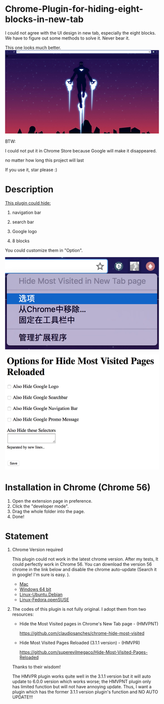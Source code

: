 # Chrome-Plugin-for-hiding-eight-blocks-in-new-tab
I could not agree with the UI design in new tab, especially the eight blocks. We have to figure out some methods to solve it. Never bear it.


This one looks much better.
![image](https://github.com/max-yeah/Chrome-Plugin-for-hiding-eight-block-in-new-tab/blob/master/new%20tab%20page.PNG)

BTW:

I could not put it in Chrome Store because Google will make it disappeared.

no matter how long this project will last

If you use it, star please :)




# Description

<u>This plugin could hide:</u>

1. navigation bar

2. search bar

3. Google logo

4. 8 blocks

You could customize them in "Option".

![image](https://github.com/max-yeah/Chrome-Plugin-for-hiding-eight-block-in-new-tab/blob/master/options.PNG)

![image](https://github.com/max-yeah/Chrome-Plugin-for-hiding-eight-block-in-new-tab/blob/master/optional.png)





# Installation in Chrome (Chrome 56)

1. Open the extension page in preference.
2. Click the "developer mode".
3. Drag the whole folder into the page.
4. Done!




# Statement

1. Chrome Version required

   This plugin could not work in the latest chrome version. After my tests, It could perfectly work in Chrome 56. You can download the version 56 chrome in the link below and disable the chrome auto-update (Search it in google! I'm sure is easy. ).
   + [Mac](https://d.pcs.baidu.com/file/db2106e26d307c718c947b851838b706?fid=3952617498-250528-332949351508102&time=1511875815&rt=pr&sign=FDTAERVC-DCb740ccc5511e5e8fedcff06b081203-3JomJvQRWl4%2Ba%2BiOUOv%2BdCSm650%3D&expires=8h&chkv=1&chkbd=1&chkpc=&dp-logid=7697605549551834539&dp-callid=0&r=555606615)
   + [Windows 64 bit](https://github.com/max-yeah/Chrome-Plugin-for-hiding-eight-block-in-new-tab/releases/download/v1.0/Chrome.56.-64.bit.Windows.rar)
   + [Linux-Ubuntu.Debian](https://github.com/max-yeah/Chrome-Plugin-for-hiding-eight-block-in-new-tab/releases/download/v1.0/Chrome.56.-linux.support.Debian.Ubuntu.rar)
   + [Linux-Fedora.openSUSE](https://github.com/max-yeah/Chrome-Plugin-for-hiding-eight-block-in-new-tab/releases/download/v1.0/Chrome.56.-linux.support.Fedora.openSUSE.rar)

2. The codes of this plugin is not fully original. I adopt them from two resources:

   - Hide the Most Visited pages in Chrome's New Tab page - (HMVPNT)

     https://github.com/claudiosanches/chrome-hide-most-visited

   - Hide Most Visited Pages Reloaded (3.1.1 version) - (HMVPR)

     https://github.com/superevilmegaco/Hide-Most-Visited-Pages-Reloaded

   Thanks to their wisdom! 

   The HMVPR plugin works quite well in the 3.1.1 version but it will auto update to 6.0.0 version which works worse; the HMVPNT plugin only has limited function but will not have annoying update. Thus, I want a plugin which has the former 3.1.1 version plugin's function and NO AUTO UPDATE!!!
